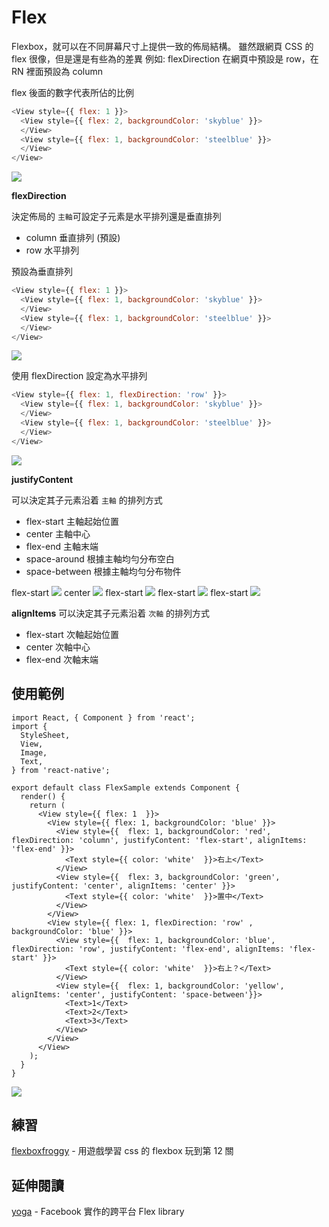 # Flex

Flexbox，就可以在不同屏幕尺寸上提供一致的佈局結構。
雖然跟網頁 CSS 的 flex 很像，但是還是有些為的差異
例如: flexDirection 在網頁中預設是 row，在 RN 裡面預設為 column

flex 後面的數字代表所佔的比例

```javascript
<View style={{ flex: 1 }}>
  <View style={{ flex: 2, backgroundColor: 'skyblue' }}>
  </View>
  <View style={{ flex: 1, backgroundColor: 'steelblue' }}>
  </View>
</View>
```
![](./assets/flex0.png)

**flexDirection**

決定佈局的 `主軸`可設定子元素是水平排列還是垂直排列
- column 垂直排列 (預設)
- row 水平排列

預設為垂直排列

```javascript
<View style={{ flex: 1 }}>
  <View style={{ flex: 1, backgroundColor: 'skyblue' }}>
  </View>
  <View style={{ flex: 1, backgroundColor: 'steelblue' }}>
  </View>
</View>
```
![](./assets/flex1.png)

使用 flexDirection 設定為水平排列

```javascript
<View style={{ flex: 1, flexDirection: 'row' }}>
  <View style={{ flex: 1, backgroundColor: 'skyblue' }}>
  </View>
  <View style={{ flex: 1, backgroundColor: 'steelblue' }}>
  </View>
</View>
```
![](./assets/flex2.png)

**justifyContent**

可以決定其子元素沿着 `主軸` 的排列方式
- flex-start 主軸起始位置
- center 主軸中心
- flex-end 主軸末端
- space-around 根據主軸均勻分布空白
- space-between 根據主軸均勻分布物件

flex-start
![](./assets/flex_start.png)
center
![](./assets/flex_center.png)
flex-start
![](./assets/flex_end.png)
flex-start
![](./assets/flex_around.png)
flex-start
![](./assets/flex_between.png)

**alignItems**
可以決定其子元素沿着 `次軸` 的排列方式
- flex-start 次軸起始位置
- center 次軸中心
- flex-end 次軸末端


## 使用範例
```
import React, { Component } from 'react';
import {
  StyleSheet,
  View,
  Image,
  Text,
} from 'react-native';

export default class FlexSample extends Component {
  render() {
    return (
      <View style={{ flex: 1  }}>
        <View style={{ flex: 1, backgroundColor: 'blue' }}>
          <View style={{  flex: 1, backgroundColor: 'red', flexDirection: 'column', justifyContent: 'flex-start', alignItems: 'flex-end' }}>
            <Text style={{ color: 'white'  }}>右上</Text>
          </View>
          <View style={{  flex: 3, backgroundColor: 'green', justifyContent: 'center', alignItems: 'center' }}>
            <Text style={{ color: 'white'  }}>置中</Text>
          </View>
        </View>
        <View style={{ flex: 1, flexDirection: 'row' , backgroundColor: 'blue' }}>
          <View style={{  flex: 1, backgroundColor: 'blue', flexDirection: 'row', justifyContent: 'flex-end', alignItems: 'flex-start' }}>
            <Text style={{ color: 'white'  }}>右上？</Text>
          </View>
          <View style={{  flex: 1, backgroundColor: 'yellow', alignItems: 'center', justifyContent: 'space-between'}}>
            <Text>1</Text>
            <Text>2</Text>
            <Text>3</Text>
          </View>
        </View>
      </View>
    );
  }
}
```
![](./assets/flex_sample.png)
## 練習
[flexboxfroggy](http://flexboxfroggy.com/) - 用遊戲學習 css 的 flexbox
玩到第 12 關

## 延伸閱讀
[yoga](https://github.com/facebook/yoga) - Facebook 實作的跨平台 Flex library
